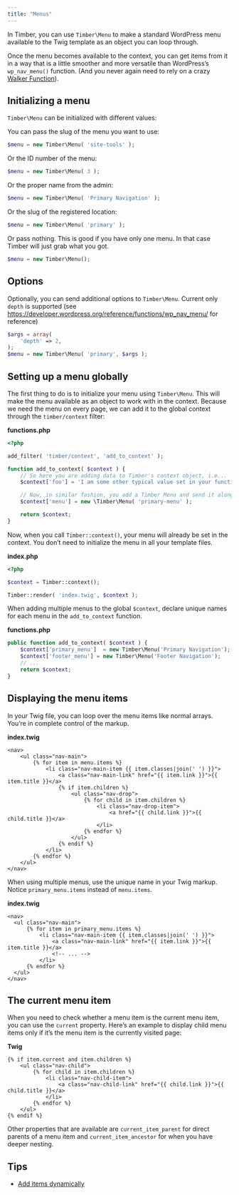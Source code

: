 ```yaml
---
title: "Menus"
---
```


In Timber, you can use `Timber\Menu` to make a standard WordPress menu available to the Twig template as an object you can loop through.

Once the menu becomes available to the context, you can get items from it in a way that is a little smoother and more versatile than WordPress’s `wp_nav_menu()` function. (And you never again need to rely on a crazy [Walker Function](https://codex.wordpress.org/Class_Reference/Walker)).

## Initializing a menu

`Timber\Menu` can be initialized with different values:

You can pass the slug of the menu you want to use:

```php
$menu = new Timber\Menu( 'site-tools' );
```

Or the ID number of the menu:

```php
$menu = new Timber\Menu( 3 );
```

Or the proper name from the admin:

```php
$menu = new Timber\Menu( 'Primary Navigation' );
```

Or the slug of the registered location:

```php
$menu = new Timber\Menu( 'primary' );
```

Or pass nothing. This is good if you have only one menu. In that case Timber will just grab what you got.

```php
$menu = new Timber\Menu();
```

## Options

Optionally, you can send additional options to `Timber\Menu`. Current only `depth` is supported (see https://developer.wordpress.org/reference/functions/wp_nav_menu/ for reference)

```php
$args = array(
	'depth' => 2,
);
$menu = new Timber\Menu( 'primary', $args );
```

## Setting up a menu globally

The first thing to do is to initialize your menu using `Timber\Menu`. This will make the menu available as an object to work with in the context. Because we need the menu on every page, we can add it to the global context through the `timber/context` filter:

**functions.php**

```php
<?php

add_filter( 'timber/context', 'add_to_context' );

function add_to_context( $context ) {
    // So here you are adding data to Timber's context object, i.e...
    $context['foo'] = 'I am some other typical value set in your functions.php file, unrelated to the menu';

    // Now, in similar fashion, you add a Timber Menu and send it along to the context.
    $context['menu'] = new \Timber\Menu( 'primary-menu' );

    return $context;
}
```

Now, when you call `Timber::context()`, your menu will already be set in the context. You don’t need to initialize the menu in all your template files.

**index.php**

```php
<?php

$context = Timber::context();

Timber::render( 'index.twig', $context );
```

When adding multiple menus to the global `$context`, declare unique names for each menu in the `add_to_context` function.

**functions.php**

```php
public function add_to_context( $context ) {
    $context['primary_menu']  = new Timber\Menu('Primary Navigation');
    $context['footer_menu'] = new Timber\Menu('Footer Navigation');
    // ...
    return $context;
}
```

## Displaying the menu items

In your Twig file, you can loop over the menu items like normal arrays. You’re in complete control of the markup.

**index.twig**

```twig
<nav>
    <ul class="nav-main">
        {% for item in menu.items %}
            <li class="nav-main-item {{ item.classes|join(' ') }}">
                <a class="nav-main-link" href="{{ item.link }}">{{ item.title }}</a>
                {% if item.children %}
                    <ul class="nav-drop">
                        {% for child in item.children %}
                            <li class="nav-drop-item">
                                <a href="{{ child.link }}">{{ child.title }}</a>
                            </li>
                        {% endfor %}
                    </ul>
                {% endif %}
            </li>
        {% endfor %}
    </ul>
</nav>
```

When using multiple menus, use the unique name in your Twig markup. Notice `primary_menu.items` instead of `menu.items`.

**index.twig**

```twig
<nav>
  <ul class="nav-main">
      {% for item in primary_menu.items %}
          <li class="nav-main-item {{ item.classes|join(' ') }}">
              <a class="nav-main-link" href="{{ item.link }}">{{ item.title }}</a>
              <!-- ... -->
          </li>
      {% endfor %}
  </ul>
</nav>
```

## The current menu item

When you need to check whether a menu item is the current menu item, you can use the `current` property.
Here’s an example to display child menu items only if it’s the menu item is the currently visited page:

**Twig**

```twig
{% if item.current and item.children %}
    <ul class="nav-child">
        {% for child in item.children %}
            <li class="nav-child-item">
                <a class="nav-child-link" href="{{ child.link }}">{{ child.title }}</a>
            </li>
        {% endfor %}
    </ul>
{% endif %}
```

Other properties that are available are `current_item_parent` for direct parents of a menu item and `current_item_ancestor` for when you have deeper nesting.

## Tips

- [Add items dynamically](https://github.com/jarednova/timber/issues/200)
